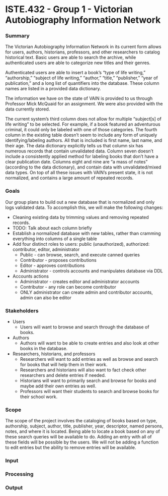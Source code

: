 # ISTE.432 - Group 1 - Victorian Autobiography Information Network

### Summary
The Victorian Autobiography Information Network in its current form allows for users, authors, historians, professors, and other researchers to catalog historical text. Basic users are able to search the archive, while authenticated users are able to categorize new titles and their genres.

Authenticated users are able to insert a book’s “type of life writing,” “authorship,” “subject of life writing,” “author,” “title,” “publisher,” “year of publication,” and a long list of quantifiers  into the database. These column names are listed in a provided data dictionary.

The information we have on the state of VAIN is provided to us through Professor Mick McQuaid for an assignment. We were also provided with the data currently stored.

The current system’s third column does not allow for multiple “subject[s] of life writing” to be selected. For example, if a book featured an adventurous criminal, it could only be labeled with one of those categories. The fourth column in the existing table doesn’t seem to include any form of uniquely identifying/labeling authors. All that is included is first name, last name, and their age. The data dictionary explicitly tells us that column six has numerous records that contain unvalidated data. Column seven doesn’t include a consistently applied method for labeling books that don’t have a clear publication date. Columns eight and nine are “a mass of notes” (according to the data dictionary), and contain data with unvalidated/mixed data types. On top of all these issues with VAIN’s present state, it is not normalized, and contains a large amount of repeated records.


### Goals
Our group plans to build out a new database that is normalized and only logs validated data. To accomplish this, we will make the following changes:
* Cleaning existing data by trimming values and removing repeated records.
* TODO: Talk about each column briefly
* Establish a normalized database with new tables, rather than cramming everything into columns of a single table
* Add four distinct roles to users: public (unauthorized), authorized: contributor, editor, administrator
  * Public - can browse, search, and execute canned queries
  * Contributor - proposes contributions
  * Editor - approves contributions
  * Administrator - controls accounts and manipulates database via DDL
* Accounts actions
  * Administrator - creates editor and administrator accounts 
  * Contributor - any role can become contributor 
  * ONLY administrator can create admin and contributor accounts, admin can also be editor


### Stakeholders
* Users
  * Users will want to browse and search through the database of books.
* Authors
  * Authors will want to be able to create entries and also look at other books in the database.
* Researchers, historians, and professors
  * Researchers will want to add entries as well as browse and search for books that will help them in their work.
  * Researchers and historians will also want to fact check other researchers and delete entries if needed.
  * Historians will want to primarily search and browse for books and maybe add their own entries as well.
  * Professors will want their students to search and browse books for their school work. 


### Scope
The scope of the project involves the cataloging of books based on type, authorship, subject, author, title, publisher, year, descriptor, named persons, notes, and where it is located. Being able to locate a book based on any of these search queries will be available to do. Adding an entry with all of these fields will be possible by the users. We will not be adding a function to edit entries but the ability to remove entries will be available.


### Input


### Processing


### Output

